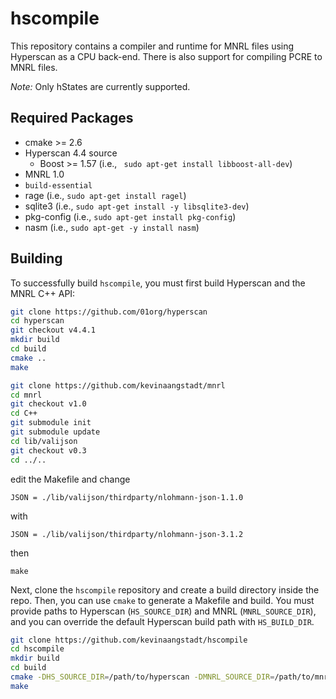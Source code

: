 # hscompile
This repository contains a compiler and runtime for MNRL files
using Hyperscan as a CPU back-end.  There is also support for compiling PCRE to MNRL files.

*Note:* Only hStates are currently supported.

## Required Packages

- cmake >= 2.6
- Hyperscan 4.4 source
    - Boost >= 1.57 (i.e., ` sudo apt-get install libboost-all-dev`)
- MNRL 1.0
- `build-essential`
- rage (i.e., `sudo apt-get install ragel`)
- sqlite3 (i.e., `sudo apt-get install -y libsqlite3-dev`)
- pkg-config (i.e., `sudo apt-get install pkg-config`)
- nasm (i.e., `sudo apt-get -y install nasm`)

## Building
To successfully build `hscompile`, you must first build Hyperscan and the MNRL C++ API:

```bash
git clone https://github.com/01org/hyperscan
cd hyperscan
git checkout v4.4.1
mkdir build
cd build
cmake ..
make
```

```bash
git clone https://github.com/kevinaangstadt/mnrl
cd mnrl
git checkout v1.0
cd C++
git submodule init
git submodule update   
cd lib/valijson
git checkout v0.3
cd ../..
```

edit the Makefile and change 
```
JSON = ./lib/valijson/thirdparty/nlohmann-json-1.1.0
```
with
```
JSON = ./lib/valijson/thirdparty/nlohmann-json-3.1.2
```
then
```
make
```

Next, clone the `hscompile` repository and create a build directory inside the repo.  Then, you can use `cmake` to generate a Makefile and build.  You must provide paths to Hyperscan (`HS_SOURCE_DIR`) and MNRL (`MNRL_SOURCE_DIR`), and you can override the default Hyperscan build path with `HS_BUILD_DIR`.

```bash
git clone https://github.com/kevinaangstadt/hscompile
cd hscompile
mkdir build
cd build
cmake -DHS_SOURCE_DIR=/path/to/hyperscan -DMNRL_SOURCE_DIR=/path/to/mnrl/C++ ..
make
```
